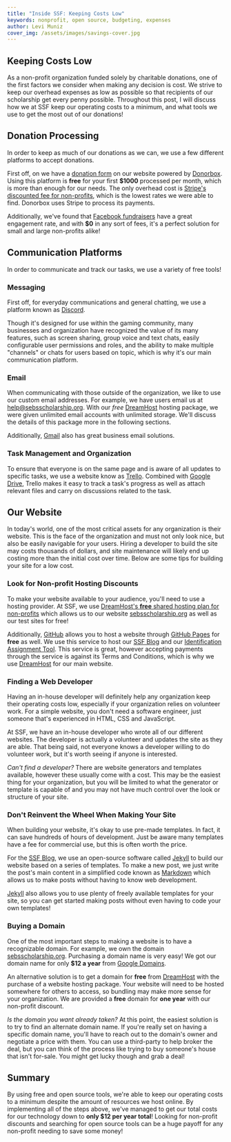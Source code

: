 ```yaml
---
title: "Inside SSF: Keeping Costs Low"
keywords: nonprofit, open source, budgeting, expenses
author: Levi Muniz
cover_img: /assets/images/savings-cover.jpg
---
```


## Keeping Costs Low

As a non-profit organization funded solely by charitable donations, one of the first factors we consider when making any
decision is cost. We strive to keep our overhead expenses as low as possible so that recipients of our scholarship get 
every penny possible. Throughout this post, I will discuss how we at SSF keep our operating costs to a minimum, and 
what tools we use to get the most out of our donations!

## Donation Processing

In order to keep as much of our donations as we can, we use a few different platforms to accept donations.

First off, on we have a [donation form](https://sebsscholarship.org/#section-donate) on our website powered by 
[Donorbox](https://donorbox.org/). Using this platform is **free** for your first **$1000** processed per month, which is 
more than enough for our needs. The only overhead cost is
[Stripe's discounted fee for non-profits](https://support.stripe.com/questions/fee-discount-for-nonprofit-organizations),
which is the lowest rates we were able to find. Donorbox uses Stripe to process its payments.

Additionally, we've found that [Facebook fundraisers](https://www.facebook.com/help/833144153745643) have a great 
engagement rate, and with **$0** in any sort of fees, it's a perfect solution for small and large non-profits alike!
 

## Communication Platforms

In order to communicate and track our tasks, we use a variety of free tools!

### Messaging

First off, for everyday communications and general chatting, we use a platform known as [Discord](https://discord.gg). 

Though it's designed for use within the gaming community, many businesses and organization have recognized the value of
its many features, such as screen sharing, group voice and text chats, easily configurable user permissions and roles, 
and the ability to make multiple "channels" or chats for users based on topic, which is why it's our main communication
platform.

### Email

When communicating with those outside of the organization, we like to use our custom email addresses. For example, we 
have users email us at [help@sebsscholarship.org](mailto:help@sebsscholarship.org). With our *free* 
[DreamHost](https://dreamhost.com) hosting package, we were given unlimited email accounts with unlimited storage. We'll
discuss the details of this package more in the following sections. 

Additionally, [Gmail](https://www.google.com/gmail/) also has great business email solutions.

### Task Management and Organization

To ensure that everyone is on the same page and is aware of all updates to specific tasks, we use a website know as 
[Trello](https://trello.com/). Combined with [Google Drive](http://google.com/drive/), Trello makes it easy to track a 
task's progress as well as attach relevant files and carry on discussions related to the task.

## Our Website

In today's world, one of the most critical assets for any organization is their website. This is the face of the 
organization and must not only look nice, but also be easily navigable for your users. Hiring a developer to build the
site may costs thousands of dollars, and site maintenance will likely end up costing more than the initial cost over
 time. Below are some tips for building your site for a low cost.


### Look for Non-profit Hosting Discounts

To make your website available to your audience, you'll need to use a hosting provider. At SSF, we use
[DreamHost's **free** shared hosting plan for non-profits](https://help.dreamhost.com/hc/en-us/articles/215769478-Non-profit-discount)
which allows us to our website [sebsscholarship.org](https://sebsscholarship.org) as well as our test sites for free!

Additionally, [GitHub](https://github.com) allows you to host a website through
[GitHub Pages](https://pages.github.com/) for **free** as well. We use this service to host our 
[SSF Blog](https://blog.sebsscholarship.org/) and our
[Identification Assignment Tool](https://idat.sebsscholarship.org). This service is great, however accepting payments 
through the service is against its Terms and Conditions, which is why we use [DreamHost](https://dreamhost.com) for 
our main website.

### Finding a Web Developer

Having an in-house developer will definitely help any organization keep their operating costs low, especially if your 
organization relies on volunteer work.  For a simple website, you don't need a software engineer, just someone that's
experienced in HTML, CSS and JavaScript.

At SSF, we have an in-house developer who wrote all of our different websites. The developer is actually a volunteer and
updates the site as they are able. That being said, not everyone knows a developer willing to do volunteer work, but
it's worth seeing if anyone is interested.

*Can't find a developer?* There are website generators and templates available, however these usually come with a cost.
This may be the easiest thing for your organization, but you will be limited to what the generator or template is
capable of and you may not have much control over the look or structure of your site.

### Don't Reinvent the Wheel When Making Your Site

When building your website, it's okay to use pre-made templates. In fact, it can save hundreds of hours of development. 
Just be aware many templates have a fee for commercial use, but this is often worth the price.

For the [SSF Blog](https://blog.sebsscholarship.org), we use an open-source software called
[Jekyll](https://jekyllrb.com/) to build our website based on a series of templates. To make a new post, we just write
the post's main content in a simplified code known as [Markdown](https://daringfireball.net/projects/markdown/) which 
allows us to make posts without having to know web development.

[Jekyll](https://jekyllrb.com/) also allows you to use plenty of freely available
templates for your site, so you can get started making posts without even having to code your own templates!

### Buying a Domain

One of the most important steps to making a website is to have a recognizable domain. For example, we own the domain
[sebsscholarship.org](https://sebsscholarship.org). Purchasing a domain name is very easy! We got our domain name 
for only **$12 a year** from [Google Domains](https://domains.google/).

An alternative solution is to get a domain for **free** from [DreamHost](https://dreamhost.com/) with the purchase of a
website hosting package. Your website will need to be hosted somewhere for others to access, so bundling may make more
sense for your organization. We are provided a **free** domain for **one year** with our non-profit discount.

*Is the domain you want already taken?* At this point, the easiest solution is to try to find an alternate domain name. 
If you're really set on having a specific domain name, you'll have to reach out to the domain's owner and negotiate a 
price with them. You can use a third-party to help broker the deal, but you can think of the process like trying to buy
someone's house that isn't for-sale. You might get lucky though and grab a deal!

## Summary

By using free and open source tools, we're able to keep our operating costs to a minimum despite the amount of resources
we host online. By implementing all of the steps above, we've managed to get our total costs for our technology down to
 **only $12 per year total**! Looking for non-profit discounts and searching for open source tools can be a huge payoff 
 for any non-profit needing to save some money!
